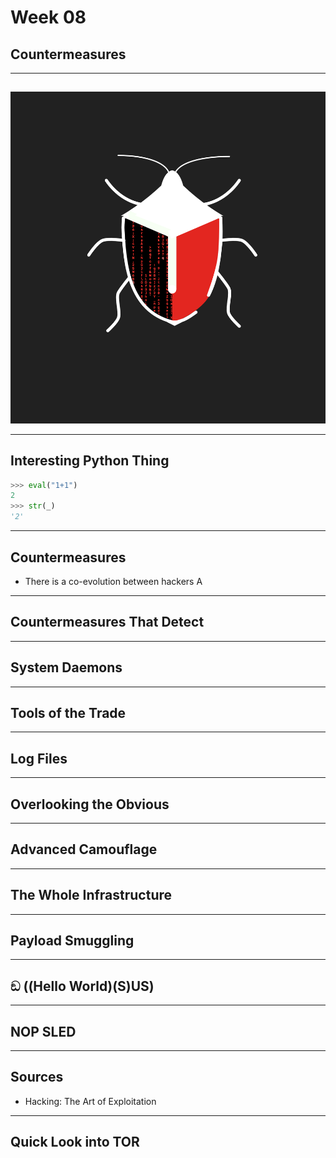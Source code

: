 # Week 08
## Countermeasures

---
##
##
![](https://raw.githubusercontent.com/AOrps/SigMal/master/educational-material/sem3/img/sem3-beetle.jpg)
<!-- Beetle should change by sem -->
---
## Interesting Python Thing
```python
>>> eval("1+1")
2
>>> str(_)
'2'
```
---
## Countermeasures
* There is a co-evolution between hackers A 

---
## Countermeasures That Detect

---
## System Daemons

---
## Tools of the Trade


---
## Log Files

---
## Overlooking the Obvious

---
## Advanced Camouflage

---
## The Whole Infrastructure

---
## Payload Smuggling

---
## ඞ ((Hello World)(S)US)


--- 
## NOP SLED

---

## Sources
* Hacking: The Art of Exploitation

---
## Quick Look into TOR